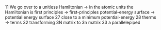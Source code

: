 11 We go over to a unitless Hamiltonian -> in the atomic units the Hamiltonian is
first principles -> first-principles
potential-energy surface -> potential energy surface
27 close to a minimum potential-energy
28 therms -> terms
32 transforming 3N matrix to 3n matrix
33 a parallelepiped